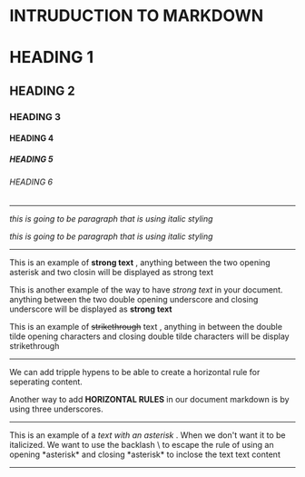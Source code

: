 #  INTRUDUCTION TO MARKDOWN

<!---->
# HEADING 1

## HEADING 2

### HEADING 3

#### HEADING 4

##### HEADING 5

###### HEADING 6

---

<!-- Italics-->

_this is going to be paragraph that is using italic styling_

*this is going to be paragraph that is using italic styling*

---

<!-- Strong-->

This is an example of  **strong text** , anything between the two opening asterisk and two closin will be displayed as strong text

This is another example of the way to have _strong text_ in your document. anything between the two double opening underscore and closing underscore will be displayed as __strong text__

<!--Strike Through-->

This is an example of ~~strikethrough~~ text , anything in between the double tilde opening characters and closing double tilde characters will be display strikethrough


---
<!--Horizontal Rule-->

We can add tripple hypens to be able to create a horizontal rule for seperating content.

Another way to add __HORIZONTAL RULES__ in our document markdown is by using three underscores.

---

<!-- Escape Character Rule using Backslash-->

This is an example of a *text with an asterisk* . When we don't want it to be italicized. We want to use the backlash \ to escape the rule of using an opening 
\*asterisk* and closing \*asterisk*  to inclose the text text content

---














